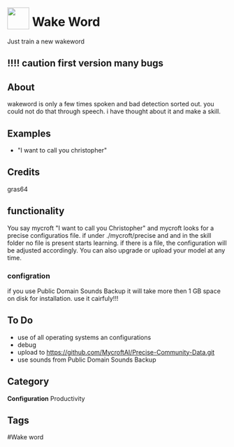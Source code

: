 # <img src="https://raw.githack.com/FortAwesome/Font-Awesome/master/svgs/solid/robot.svg" card_color="#40DBB0" width="50" height="50" style="vertical-align:bottom"/> Wake Word
Just train a new wakeword
## !!!! caution first version many bugs

## About
wakeword is only a few times spoken and bad detection sorted out. you could not do that through speech. i have thought about it and make a skill.

## Examples
* "I want to call you christopher"



## Credits
gras64
## functionality
You say mycroft "I want to call you Christopher" and mycroft looks for a precise configuratios file. if under ./mycroft/precise and and in the skill folder no file is present starts learning. if there is a file, the configuration will be adjusted accordingly. You can also upgrade or upload your model at any time.
### configration
if you use Public Domain Sounds Backup it will take more then 1 GB space on disk for installation. use it cairfuly!!!

## To Do
* use of all operating systems an configurations
* debug
* upload to https://github.com/MycroftAI/Precise-Community-Data.git
* use sounds from Public Domain Sounds Backup


## Category
**Configuration**
Productivity

## Tags
#Wake word


